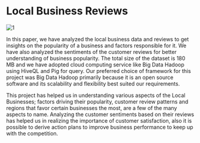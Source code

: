 # Local Business Reviews

![1](https://user-images.githubusercontent.com/39716074/40634598-b35887a2-62aa-11e8-842f-20934ef9dba3.jpg)

  In this paper, we have analyzed the local business data and reviews to get insights on the popularity of a business and factors responsible for it. We have also analyzed the sentiments of the customer reviews for better understanding of business popularity. The total size of the dataset is 180 MB and we have adopted cloud computing service like Big Data Hadoop using HiveQL and Pig for query. Our preferred choice of framework for this project was Big Data Hadoop primarily because it is an open source software and its scalability and flexibility best suited our requirements.
  
  This project has helped us in understanding various aspects of the Local Businesses; factors driving their popularity, customer review patterns and regions that favor certain businesses the most, are a few of the many aspects to name. Analyzing the customer sentiments based on their reviews has helped us in realizing the importance of customer satisfaction, also it is possible to derive action plans to improve business performance to keep up with the competition.
